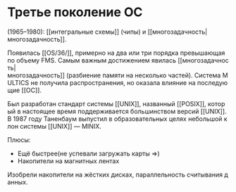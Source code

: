 # Третье поколение ОС

(1965–1980): [[интегральные схемы]] (чипы) и [[многозадачность|многозадачность]].

Появилась [[OS/36/]], примерно на два или три порядка превышающая по объему FMS. Самым важным достижением явилась [[многозадачность|многозадачность]] (разбиение памяти на несколько частей). Система MULTICS не получила распространения, но оказала влияние на последующие [[ОС]].

Был разработан стандарт системы [[UNIX]], названный [[POSIX]], который в настоящее время поддерживается большинством версий [[UNIX]]. В 1987 году Таненбаум выпустил в образовательных целях небольшой клон системы [[UNIX]] — MINIX.

Плюсы:
-   Ещё быстрее(не успевали загружать карты =>)
-   Накопители на магнитных лентах

Изобрели накопители на жёстких дисках, параллельность считывания данных.




